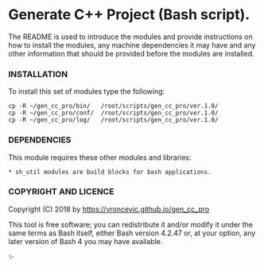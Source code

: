 # Generate C++ Project (Bash script).

The README is used to introduce the modules and provide instructions on
how to install the modules, any machine dependencies it may have and any
other information that should be provided before the modules are installed.

### INSTALLATION

To install this set of modules type the following:

```
cp -R ~/gen_cc_pro/bin/   /root/scripts/gen_cc_pro/ver.1.0/
cp -R ~/gen_cc_pro/conf/  /root/scripts/gen_cc_pro/ver.1.0/
cp -R ~/gen_cc_pro/log/   /root/scripts/gen_cc_pro/ver.1.0/
```

### DEPENDENCIES

This module requires these other modules and libraries:

	* sh_util modules are build blocks for bash applications.

### COPYRIGHT AND LICENCE

Copyright (C) 2018 by https://vroncevic.github.io/gen_cc_pro

This tool is free software; you can redistribute it and/or modify
it under the same terms as Bash itself, either Bash version 4.2.47 or,
at your option, any later version of Bash 4 you may have available.

:sparkles:
